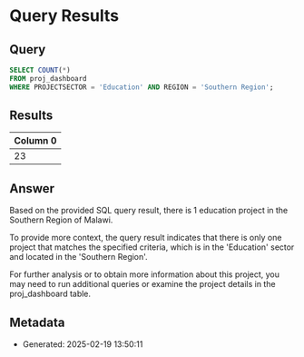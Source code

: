 # Query Results

## Query
```sql
SELECT COUNT(*) 
FROM proj_dashboard 
WHERE PROJECTSECTOR = 'Education' AND REGION = 'Southern Region';
```

## Results
| Column 0 |
| --- |
| 23 |


## Answer
Based on the provided SQL query result, there is 1 education project in the Southern Region of Malawi.

To provide more context, the query result indicates that there is only one project that matches the specified criteria, which is in the 'Education' sector and located in the 'Southern Region'. 

For further analysis or to obtain more information about this project, you may need to run additional queries or examine the project details in the proj_dashboard table.

## Metadata
- Generated: 2025-02-19 13:50:11
